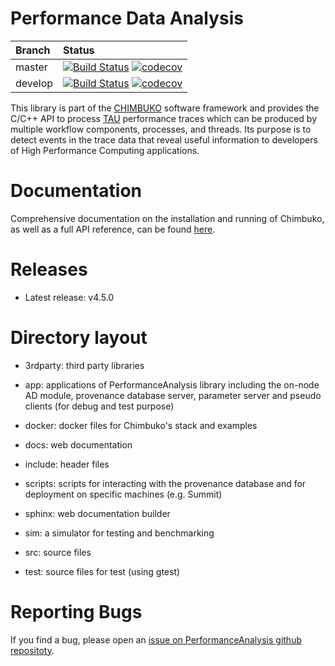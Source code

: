# Performance Data Analysis
| Branch | Status |
| :--- | :--- |
| master | [![Build Status](https://travis-ci.com/CODARcode/PerformanceAnalysis.svg?branch=master)](https://travis-ci.com/CODARcode/PerformanceAnalysis) [![codecov](https://codecov.io/gh/CODARcode/PerformanceAnalysis/branch/master/graph/badge.svg?token=B5VPVSZII4)](https://codecov.io/gh/CODARcode/PerformanceAnalysis) |
| develop | [![Build Status](https://travis-ci.com/CODARcode/PerformanceAnalysis.svg?branch=release)](https://travis-ci.com/CODARcode/PerformanceAnalysis) [![codecov](https://codecov.io/gh/CODARcode/PerformanceAnalysis/branch/develop/graph/badge.svg?token=B5VPVSZII4)](https://codecov.io/gh/CODARcode/PerformanceAnalysis) |

This library is part of the [CHIMBUKO](https://github.com/CODARcode/Chimbuko) software framework and provides the C/C++ API to process [TAU](http://tau.uoregon.edu) performance traces which can be produced by multiple workflow components, processes, and threads. Its purpose is to detect events in the trace data that reveal useful information to developers of High Performance Computing applications. 

# Documentation

Comprehensive documentation on the installation and running of Chimbuko, as well as a full API reference, can be found [here](https://chimbuko-performance-analysis.readthedocs.io/en/latest/).

# Releases

- Latest release: v4.5.0

# Directory layout

- 3rdparty: third party libraries 
  
- app: applications of PerformanceAnalysis library including the on-node AD module, provenance database server, parameter server and pseudo clients (for debug and test purpose)
  
- docker: docker files for Chimbuko's stack and examples
  
- docs: web documentation
  
- include: header files
  
- scripts: scripts for interacting with the provenance database and for deployment on specific machines (e.g. Summit)
  
- sphinx: web documentation builder

- sim: a simulator for testing and benchmarking
  
- src: source files
  
- test: source files for test (using gtest)

# Reporting Bugs

If you find a bug, please open an [issue on PerformanceAnalysis github repositoty](https://github.com/CODARcode/PerformanceAnalysis/issues).
